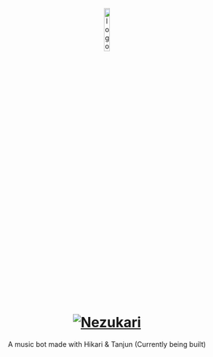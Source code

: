 <div align="center">
<img src="https://images-ext-2.discordapp.net/external/UkCpp0zz83_r3IkFv9G_I6CX3Cfds_pbUsLCCjdKtrs/%3Fsize%3D2048/https/cdn.discordapp.com/avatars/773588708711989292/786fc5456584bc857bef2d10369712ee.png?width=585&height=585" width="15%" alt="logo">

# [![Nezukari](https://discord.com/api/guilds/830748949933064202/embed.png)](https://discord.gg/ePSUh6THCw)

A music bot made with Hikari & Tanjun (Currently being built)<br>

</div>
